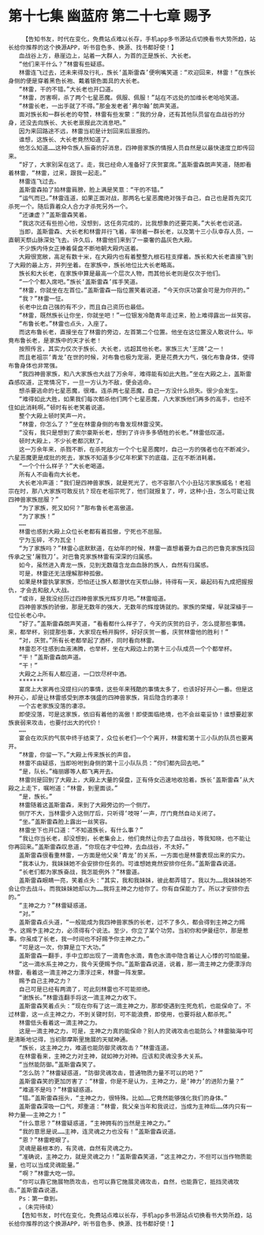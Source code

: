# 第十七集 幽蓝府 第二十七章 赐予
        【告知书友，时代在变化，免费站点难以长存，手机app多书源站点切换看书大势所趋，站长给你推荐的这个换源APP，听书音色多、换源、找书都好使！】
       血战谷上方，悬崖边上，站着一大群人，为首的正是族长、大长老。
       “他们来干什么？”林雷有些疑惑。
       林雷连飞过去，还未来得及行礼，族长‘盖斯雷森’便咧嘴笑道：“欢迎回来，林雷！”在族长身侧的便是穿着黑色长袍、戴着银色面具的大长老。
       “林雷，干的不错。”大长老也开口道。
       “林雷，厉害啊，杀了两个七星恶魔。佩服、佩服！”站在不远处的加维长老哈哈笑道。
       “林雷长老，一出手就了不得。”那金发老者‘弗尔翰’朗声笑道。
       面对族长和一群长老的夸赞，林雷有些发蒙：“我的分身，还有其他队员留在血战谷的分身，还没去向族长、大长老禀报此次消息吧。”
       因为来回路途不远，林雷当初是计划回来后禀报的。
       谁想，这族长、大长老竟然知道了。
       他怎么知道……这种令族人振奋的好消息，四神兽家族的情报人员自然是以最快速度立即传回来。
       “好了，大家别呆在这了。走，我已经命人准备好了庆贺宴席。”盖斯雷森朗声笑道，随即看着林雷，“林雷，过来，跟我一起走。”
       林雷连飞过去。
       盖斯雷森拍了拍林雷肩膀，脸上满是笑意：“干的不错。”
       “运气而已。”林雷连道，如果正面对战，那两名七星恶魔绝对强于自己，自己也是首先突兀杀死一个。随后靠着众人合力才杀死另外一个。
       “还谦虚？”盖斯雷森笑着。
       “我这次还有些担心他，没想到，这任务完成的，比我想象的还要完美。”大长老也说道。
       当即，盖斯雷森、大长老和林雷并行飞着，率领着一群长老，以及第十三小队幸存人员，一直朝天祭山脉深处飞去。许久后，林雷他们来到了一豪奢的晶灰色大殿。
       不少族内侍女正捧着餐盘不断地朝大殿内送着。
       大殿很宽敞，高足有数十米，在大殿内也有着整整九根石柱支撑着。族长和大长老直接飞到了大殿的最上方，并列坐着。在家族中，族长地位比大长老略高。
       族长和大长老，在家族中算是最高一个层次人物，而其他长老则是仅次于他们。
       “一个个都入席吧。”族长‘盖斯雷森’挥手笑道。
       “林雷，你就坐在左首位。”盖斯雷森一指位置笑着说道，“今天你庆功宴会可是为你开的。”
       “我？”林雷一怔。
       长老中比自己强的有不少，而且自己资历也最低。
       “林雷，既然族长让你坐，你就坐吧！”一位银发冷酷青年走过来，脸上难得露出一丝笑容。
       “布鲁长老。”林雷也点头，入座了。
       而这布鲁长老，直接坐在了林雷的旁边，左首第二个位置。他坐在这位置没人敢说什么。毕竟布鲁长老，是家族中的天才长老！
       按照传言，其实力仅次于族长、大长老，远超其他长老。家族三大‘王牌’之一！
       而且老祖宗‘青龙’在世的时候，对布鲁也极为宠溺，更是花费大力气，强化布鲁身体，使得布鲁身体也非常强。
       “我四神兽家族，和八大家族也大战了万余年，难得能有如此大胜。”坐在大殿之上，盖斯雷森感叹道，正常情况下，一旦一方认为不敌，便会逃命。
       想杀要逃命的七星恶魔，很难。连杀两七星恶魔，自己一方没什么损失。很少会发生。
       “难得如此大胜，如果我们每次都杀他们两个七星恶魔，八大家族他们再多的高手，也经不住如此消耗啊。”顿时有长老笑着说道。
       整个大殿上顿时笑声一片。
       “林雷，你怎么了？”坐在林雷身侧的布鲁发现林雷没笑。
       “没有，我只是想到了索尔豪斯长老，想到了许许多多牺牲的长老。”林雷低叹道。
       顿时大殿上，不少长老都沉默了。
       这一万余年来，杀戮不断，在杀死敌方一个个七星恶魔时，自己一方的强者也在不断减少。六星恶魔更是成批的死去，家族不知道多少亿年积累下的底蕴，正在不断消耗着。
       “一个个什么样子？”大长老喝道。
       所有人不由看向大长老。
       大长老冷声道：“我们是四神兽家族，就是死光了，也不容那八个小丑玷污家族威名！老祖宗在时，那八大家族可敢反抗？现在老祖宗死了，他们就报复了，哼，这种小丑，怎么可能让我四神兽家族屈服？”
       “为了家族，死又如何？”那布鲁长老高傲道。
       “为了家族！”
       ……
       林雷也感到大殿上众位长老都有着孤傲，宁死也不屈服。
       宁为玉碎，不为瓦全！
       “为了家族吗？”林雷心底默默道，在幼年的时候，林雷一直想着要为自己的巴鲁克家族找回传承之宝‘屠戮刀’。对巴鲁克家族林雷有深深的归属感。
       如今，虽然进入青龙一族，见到无数蕴含龙血血脉的族人，自然有归属感。
       可是，林雷还无法理解那种孤傲。
       如果是林雷执掌家族，恐怕还让族人都潜伏在天祭山脉，待得有一天，最起码有九成把握报仇，才会去和敌人大战。
       “或许，是我没经历过四神兽家族光辉岁月吧。”林雷暗道。
       四神兽家族的骄傲，那是无数年的强大，无数年的辉煌铸就的。家族的荣耀，早就深植于一位位长老心中。
       “好了。”盖斯雷森朗声笑道，“看看都什么样子了，今天的庆贺的日子，怎么提那些事情。来，都举杯，别提那些事，大家现在畅开胸怀，好好庆贺一番，庆贺林雷他的胜利！”
       “对，庆贺。”所有长老都举起了酒杯，同时看向林雷。
       林雷忍不住感到血液沸腾，也举杯，坐在大殿边上的第十三小队成员一个个都举杯。
       “干！”盖斯雷森朗声道。
       “干！”
       大殿之上所有人都应道，一口饮尽杯中酒。
       *******
       宴席上大家再也没提扫兴的事情，这些年来残酷的事情太多了，也该好好开心一番。但是这种开心，却是让林雷感受到原本强盛的四神兽家族，背后隐含的凄凉！
       一个古老家族没落的凄凉。
       即使没落，可是这家族，依旧有着他的高傲！即使面临绝境，也不会丝毫妥协！谁想要趁家族衰弱来攻击，也要付出大的代价！
       ……
       宴会在欢庆的气氛中终于结束了，众位长老们一个个离开，林雷和第十三小队的队员也要离开。
       “林雷，你留一下。”大殿上传来族长的声音。
       林雷不由疑惑，当即吩咐到身侧的第十三小队队员：“你们都先回去吧。”
       “是，队长。”梅丽娜等人都飞离开去。
       林雷则是回到了大殿上，大殿上大量的餐盘，正有侍女迅速地收拾着。族长‘盖斯雷森’从大殿之上走下，嘱咐道：“林雷，到里面谈。”
       “是，族长。”
       林雷随着这盖斯雷森，来到了大殿旁边的一个侧厅。
       侧厅不大，当林雷步入这侧厅后，只听得‘吱呀’一声，厅门竟然自动关闭了。
       “坐。”盖斯雷森脸上露出一丝笑容。
       林雷坐下也开口道：“不知道族长，有什么事？”
       “我让你当长老，却没想到，长老集会上，他们竟然让你去了血战谷，等我知晓，也不能让你再回来。”盖斯雷森叹息道，“你现在才中位神，去血战谷，不太好。”
       盖斯雷森很看重林雷，一方面是他父亲‘青龙’的关系，一方面也是林雷表现出来的实力。
       “我本认为，我妹妹她不会安排你任务的。可谁想她竟然安排你任务。”盖斯雷森说道。
       “长老们都为家族奋战，我怎能例外？”林雷道。
       盖斯雷森眼睛一亮，笑着点头：“其实，我和我妹妹，彼此都弄错了。我以为……我妹妹她不会让你去战斗。而我妹妹她却以为……我将主神之力给你了。你有自保能力了。所以才安排你去的。”
       “主神之力？”林雷疑惑道。
       “对。”
       盖斯雷森点头道，“一般能成为我四神兽家族的长老，过不了多久，都会得到主神之力赐予。这赐予主神之力，必须得有个说法。至少，你立了某个功劳。当初你和伊曼纽尔，那是惹事。你虽成了长老，我一时间也不好赐予你主神之力。”
       “可是这一次，你算是立下大功。”
       盖斯雷森一翻手，手中立即出现了一滴青色水滴，青色水滴中隐含着让人心悸的可怕能量。
       “这一滴水系主神之力，我今天便赐予你。”盖斯雷森说道，说着，那一滴主神之力便漂浮向林雷，看着这一滴主神之力漂浮过来，林雷一阵发蒙。
       赐予自己主神之力？
       自己可是已经有两滴了，可此刻林雷也不可能拒绝。
       “谢族长。”林雷连翻手将这一滴主神之力收下。
       盖斯雷森笑着点头：“现在你有了这一滴主神之力，那即使遇到生死危机，也能保命了。不过林雷，这一点主神之力，不到关键时刻，可不能浪费，即使用，也要将敌人都杀死。”
       林雷低头看着这一滴主神之力。
       这是一滴主神之力，可是，主神之力真的能保命？别人的灵魂攻击也能防么？林雷脑海中可是清晰地记得，当初那摩斯里施展的天赋神通。
       “族长，这主神之力，难道也能防御灵魂攻击？”林雷连道。
       在林雷看来，主神之力对主神，就如神力对神。应该和灵魂没多大关系。
       “当然能防御。”盖斯雷森笑了。
       “怎么防？”林雷疑惑道，“防御灵魂攻击，普通物质力量不可以的吧？”
       盖斯雷森笑的更加厉害了：“林雷，你是不是认为，主神之力，是‘神力’的进阶力量？”
       “难道不是吗？”林雷疑惑道。
       “错。”盖斯雷森摇头，“主神之力，很特殊。比如……它竟然能够强化我们的身体。”
       盖斯雷森深吸一口气，郑重道：“林雷，我父亲当年和我说过，当成为主神后……体内只有一种力量——主神之力！”
       “什么意思？”林雷疑惑道，“主神拥有的当然是主神之力。”
       “我的意思是说……主神，连灵魂之力也没有！”盖斯雷森说道。
       “恩？”林雷瞪眼了。
       灵魂是最根本的，有灵魂，自然有灵魂之力。
       “准确说，主神之力，就是灵魂之力！”盖斯雷森笑道，“这主神之力，不但可以当作物质能量，也可以当成灵魂能量。”
       “啊？”林雷大吃一惊。
       “你可以靠它施展物质攻击，也可以靠它施展灵魂攻击，自然，也能靠它，抵挡灵魂攻击。”盖斯雷森说道。
       Ps：第一章到。
       。（未完待续）
       【告知书友，时代在变化，免费站点难以长存，手机app多书源站点切换看书大势所趋，站长给你推荐的这个换源APP，听书音色多、换源、找书都好使！】